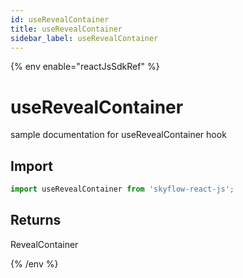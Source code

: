 ```yaml
---
id: useRevealContainer
title: useRevealContainer
sidebar_label: useRevealContainer
---
```


{% env enable="reactJsSdkRef" %}

# useRevealContainer

sample documentation for useRevealContainer hook

## Import

```js
import useRevealContainer from 'skyflow-react-js';
```

## Returns
RevealContainer

{% /env %}
